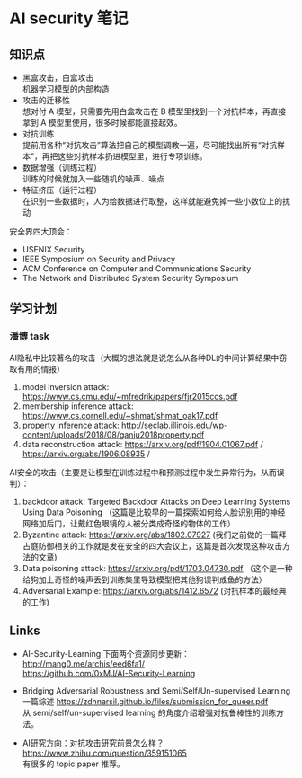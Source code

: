 # AI security 笔记
## 知识点
* 黑盒攻击，白盒攻击  
机器学习模型的内部构造
* 攻击的迁移性  
想对付 A 模型，只需要先用白盒攻击在 B 模型里找到一个对抗样本，再直接拿到 A 模型里使用，很多时候都能直接起效。
* 对抗训练  
提前用各种“对抗攻击”算法把自己的模型调教一遍，尽可能找出所有“对抗样本”，再把这些对抗样本扔进模型里，进行专项训练。
* 数据增强（训练过程）  
训练的时候就加入一些随机的噪声、噪点
* 特征挤压（运行过程）  
在识别一些数据时，人为给数据进行取整，这样就能避免掉一些小数位上的扰动

安全界四大顶会：
* USENIX Security
* IEEE Symposium on Security and Privacy
* ACM Conference on Computer and Communications Security
* The Network and Distributed System Security Symposium

## 学习计划
### 潘博 task
AI隐私中比较著名的攻击（大概的想法就是说怎么从各种DL的中间计算结果中窃取有用的情报）
1. model inversion attack: https://www.cs.cmu.edu/~mfredrik/papers/fjr2015ccs.pdf  
2. membership inference attack: https://www.cs.cornell.edu/~shmat/shmat_oak17.pdf  
3. property inference attack: http://seclab.illinois.edu/wp-content/uploads/2018/08/ganju2018property.pdf  
4. data reconstruction attack: https://arxiv.org/pdf/1904.01067.pdf / https://arxiv.org/abs/1906.08935 /   

AI安全的攻击（主要是让模型在训练过程中和预测过程中发生异常行为，从而误判）：
1. backdoor attack: Targeted Backdoor Attacks on Deep Learning Systems Using Data Poisoning （这篇是比较早的一篇探索如何给人脸识别用的神经网络加后门，让戴红色眼镜的人被分类成奇怪的物体的工作）  
2. Byzantine attack: https://arxiv.org/abs/1802.07927 (我们之前做的一篇拜占庭防御相关的工作就是发在安全的四大会议上，这篇是首次发现这种攻击方法的文章)  
3. Data poisoning attack:  https://arxiv.org/pdf/1703.04730.pdf （这个是一种给狗加上奇怪的噪声丢到训练集里导致模型把其他狗误判成鱼的方法）  
4. Adversarial Example: https://arxiv.org/abs/1412.6572 (对抗样本的最经典的工作)  

## Links
* AI-Security-Learning 下面两个资源同步更新：  
http://mang0.me/archis/eed6fa1/  
https://github.com/0xMJ/AI-Security-Learning

* Bridging Adversarial Robustness and Semi/Self/Un-supervised Learning  
一篇综述 https://zdhnarsil.github.io/files/submission_for_queer.pdf  
从 semi/self/un-supervised learning 的角度介绍增强对抗鲁棒性的训练方法。

* AI研究方向：对抗攻击研究前景怎么样？  
https://www.zhihu.com/question/359151065  
有很多的 topic paper 推荐。